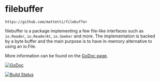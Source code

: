 # filebuffer

`https://github.com/mattetti/filebuffer`

filebuffer is a package implementing a few file-like interfaces such as `io.Reader`, `io.ReaderAt`, `io.Seeker` and more.
The implementation is backed by a byte buffer and the main purpose is to have in-memory alternative to using an io.File.

More information can be found on the [GoDoc page](https://godoc.org/github.com/mattetti/filebuffer).

[![GoDoc](http://godoc.org/github.com/mattetti/filebuffer?status.svg)](http://godoc.org/github.com/mattetti/filebuffer)

[![Build Status](https://travis-ci.org/mattetti/filebuffer.png)](https://travis-ci.org/mattetti/filebuffer)

